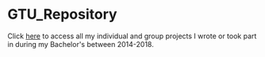 # GTU_Repository

Click [here](https://github.com/p4lang/behavioral-model/blob/master/README.md) to access all my individual and group projects I wrote or took part in during my Bachelor's between 2014-2018.
